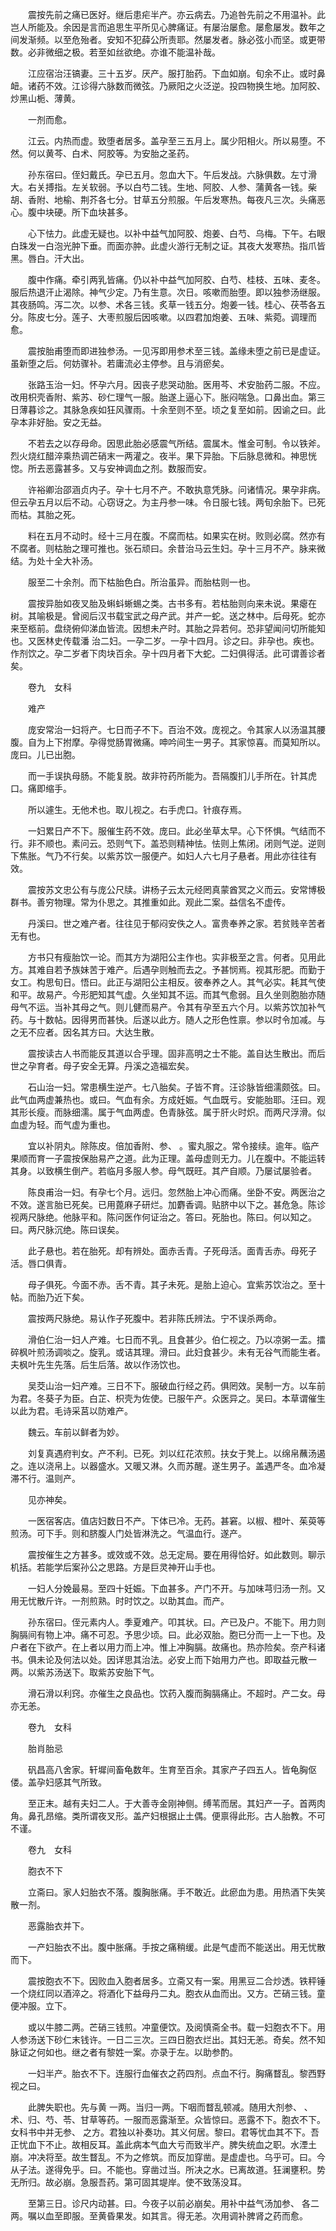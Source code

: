 <!-- { "loadSidebar": true } -->
　　震按先前之痛已医好。继后患疟半产。亦云病去。乃追咎先前之不用温补。此岂人所能及。余因是言而追思生平所见心脾痛证。有屡治屡愈。屡愈屡发。数年之间发渐频。以至危殆者。安知不犯薛公所责耶。然屡发者。脉必弦小而坚。或更带数。必非微细之极。若至如丝欲绝。亦谁不能温补哉。

　　江应宿治汪镐妻。三十五岁。厌产。服打胎药。下血如崩。旬余不止。或时鼻衄。诸药不效。江诊得六脉数而微弦。乃厥阳之火泛逆。投四物换生地。加阿胶、炒黑山栀、薄黄。

　　一剂而愈。

　　江云。内热而虚。致堕者居多。盖孕至三五月上。属少阳相火。所以易堕。不然。何以黄芩、白术、阿胶等。为安胎之圣药。

　　孙东宿曰。侄妇戴氏。孕已五月。忽血大下。午后发战。六脉俱数。左寸滑大。右关搏指。左关软弱。予以白芍二钱。生地、阿胶、人参、蒲黄各一钱。柴胡、香附、地榆、荆芥各七分。甘草五分煎服。午后发寒热。每夜凡三次。头痛恶心。腹中块硬。所下血块甚多。

　　心下怯力。此虚无疑也。以补中益气加阿胶、炮姜、白芍、乌梅。下午。右眼白珠发一白泡光肿下垂。而面亦肿。此虚火游行无制之证。其夜大发寒热。指爪皆黑。唇白。汗大出。

　　腹中作痛。牵引两乳皆痛。仍以补中益气加阿胶、白芍、桂枝、五味、麦冬。服后热退汗止渴除。神气少定。乃有生意。次日。咳嗽而胎堕。即以独参汤继服。其夜肠鸣。泻二次。以参、术各三钱。炙草一钱五分。炮姜一钱。桂心、茯苓各五分。陈皮七分。莲子、大枣煎服后因咳嗽。以四君加炮姜、五味、紫菀。调理而愈。

　　震按胎甫堕而即进独参汤。一见泻即用参术至三钱。盖缘未堕之前已是虚证。虽新堕之后。何妨骤补。若庸流必主停参。且与消瘀矣。

　　张路玉治一妇。怀孕六月。因丧子悲哭动胎。医用芩、术安胎药二服。不应。改用枳壳香附、紫苏、砂仁理气一服。胎遂上逼心下。胀闷喘急。口鼻出血。第三日薄暮诊之。其脉急疾如狂风骤雨。十余至则不至。顷之复至如前。因谕之曰。此孕本非好胎。安之无益。

　　不若去之以存母命。因思此胎必感震气所结。震属木。惟金可制。令以铁斧。烈火烧红醋淬乘热调芒硝末一两灌之。夜半。果下异胎。下后脉息微和。神思恍惚。所去恶露甚多。又与安神调血之剂。数服而安。

　　许裕卿治邵涵贞内子。孕十七月不产。不敢执意凭脉。问诸情况。果孕非病。但云孕五月以后不动。心窃讶之。为主丹参一味。令日服七钱。两旬余胎下。已死而枯。其胎之死。

　　料在五月不动时。经十三月在腹。不腐而枯。如果实在树。败则必腐。然亦有不腐者。则枯胎之理可推也。张石顽曰。余昔治马云生妇。孕十三月不产。脉来微结。为处十全大补汤。

　　服至二十余剂。而下枯胎色白。所治虽异。而胎枯则一也。

　　震按异胎如夜叉胎及蝌蚪蜥蜴之类。古书多有。若枯胎则向来未说。果瘪在树。其喻极是。曾阅后汉书载宝武之母产武。并产一蛇。送之林中。后母死。蛇亦来至柩前。盘绕俯仰涕血皆流。因想未产时。其胎之异若何。恐非望闻问切所能知也。又医林史传载潘 治二妇。一孕二岁。一孕十四月。诊之曰。非孕也。疾也。作剂饮之。孕二岁者下肉块百余。孕十四月者下大蛇。二妇俱得活。此可谓善诊者矣。

　　卷九　女科

　　难产

　　庞安常治一妇将产。七日而子不下。百治不效。庞视之。令其家人以汤温其腰腹。自为上下拊摩。孕得觉肠胃微痛。呻吟间生一男子。其家惊喜。而莫知所以。庞曰。儿已出胞。

　　而一手误执母肠。不能复脱。故非符药所能为。吾隔腹扪儿手所在。针其虎口。痛即缩手。

　　所以遽生。无他术也。取儿视之。右手虎口。针痕存焉。

　　一妇累日产不下。服催生药不效。庞曰。此必坐草太早。心下怀惧。气结而不行。非不顺也。素问云。恐则气下。盖恐则精神怯。怯则上焦闭。闭则气逆。逆则下焦胀。气乃不行矣。以紫苏饮一服便产。如妇人六七月子悬者。用此亦往往有效。

　　震按苏文忠公有与庞公尺牍。讲杨子云太元经罔真蒙酋冥之义而云。安常博极群书。善穷物理。常为仆思之。其推重如此。观此二案。益信名不虚传。

　　丹溪曰。世之难产者。往往见于郁闷安佚之人。富贵奉养之家。若贫贱辛苦者无有也。

　　方书只有瘦胎饮一论。而其方为湖阳公主作也。实非极至之言。何者。见用此方。其难自若予族妹苦于难产。后遇孕则触而去之。予甚悯焉。视其形肥。而勤于女工。构思旬日。悟曰。此正与湖阳公主相反。彼奉养之人。其气必实。耗其气使和平。故易产。今形肥知其气虚。久坐知其不运。而其气愈弱。且久坐则胞胎亦随母气不运。当补其母之气。则儿健而易产。令其有孕至五六个月。以紫苏饮加补气药。与十数帖。因得男而甚快。后遂以此方。随人之形色性禀。参以时令加减。与之无不应者。因名其方曰。大达生散。

　　震按读古人书而能反其道以合乎理。固非高明之士不能。盖自达生散出。而后世之孕育者。母子安全无算。丹溪之造福宏矣。

　　石山治一妇。常患横生逆产。七八胎矣。子皆不育。汪诊脉皆细濡颇弦。曰。此气血两虚兼热也。或曰。气血有余。方成妊娠。气血既亏。安能胎耶。汪曰。观其形长瘦。而脉细濡。属于气血两虚。色青脉弦。属于肝火时炽。而两尺浮滑。似血虚为轻。而气虚为重也。

　　宜以补阴丸。除陈皮。倍加香附、参、 。蜜丸服之。常令接续。逾年。临产果顺而育一子震按保胎易产之道。此为正理。盖母虚则无力。儿在腹中。不能运转其身。以致横生倒产。若临月多服人参。母气既旺。其产自顺。乃屡试屡验者。

　　陈良甫治一妇。有孕七个月。远归。忽然胎上冲心而痛。坐卧不安。两医治之不效。遂言胎已死矣。已用蓖麻子研烂。加麝香调。贴脐中以下之。甚危急。陈诊视两尺脉绝。他脉平和。陈问医作何证治之。答曰。死胎也。陈曰。何以知之。曰。两尺脉沉绝。陈曰误矣。

　　此子悬也。若在胎死。却有辨处。面赤舌青。子死母活。面青舌赤。母死子活。唇口俱青。

　　母子俱死。今面不赤。舌不青。其子未死。是胎上迫心。宜紫苏饮治之。至十帖。而胎乃近下矣。

　　震按两尺脉绝。易认作子死腹中。若非陈氏辨法。宁不误杀两命。

　　滑伯仁治一妇人产难。七日而不乳。且食甚少。伯仁视之。乃以凉粥一盂。擂碎枫叶煎汤调啖之。旋乳。或诘其理。滑曰。此妇食甚少。未有无谷气而能生者。夫枫叶先生先落。后生后落。故以作汤饮也。

　　吴茭山治一妇产难。三日不下。服破血行经之药。俱罔效。吴制一方。以车前为君。冬葵子为臣。白芷、枳壳为佐使。已服午产。众医异之。吴曰。本草谓催生以此为君。毛诗采莒以防难产。

　　魏云。车前以鲜者为妙。

　　刘复真遇府判女。产不利。已死。刘以红花浓煎。扶女于凳上。以绵帛蘸汤遏之。连以浇帛上。以器盛水。又暖又淋。久而苏醒。遂生男子。盖遇严冬。血冷凝滞不行。温则产。

　　见亦神矣。

　　一医宿客店。值店妇数日不产。下体已冷。无药。甚窘。以椒、橙叶、茱萸等煎汤。可下手。则和脐腹人门处皆淋洗之。气温血行。遂产。

　　震按催生之方甚多。或效或不效。总无定局。要在用得恰好。如此数则。聊示机括。若能学后案孙公之思路。方是巨灵神开山手也。

　　一妇人分娩最易。至四十妊娠。下血甚多。产门不开。与加味芎归汤一剂。又用无忧散斤许。一剂煎熟。时时饮之。以助其血。而产。

　　孙东宿曰。侄元素内人。季夏难产。叩其状。曰。产已及户。不能下。用力则胸膈间有物上冲。痛不可忍。予思少顷。曰。此必双胎。胞已分而一上一下也。及户者在下欲产。在上者以用力而上冲。惟上冲胸膈。故痛也。热亦险矣。奈产科诸书。俱未论及何法以处。因详思其治法。必安上而下始用力产也。即取益元散一两。以紫苏汤送下。取紫苏安胎下气。

　　滑石滑以利窍。亦催生之良品也。饮药入腹而胸膈痛止。不超时。产二女。母亦无恙。

　　卷九　女科

　　胎肖胎忌

　　矾昌高八舍家。轩墀间畜龟数年。生育至百余。其家产子四五人。皆龟胸伛偻。盖孕妇感其气所致。

　　至正末。越有夫妇二人。于大善寺金刚神侧。缚苇而居。其妇产一子。首两肉角。鼻孔昂缩。类所谓夜叉形。盖产妇根据止土偶。便禀得此形。古人胎教。不可不谨。

　　卷九　女科

　　胞衣不下

　　立斋曰。家人妇胎衣不落。腹胸胀痛。手不敢近。此瘀血为患。用热酒下失笑散一剂。

　　恶露胎衣并下。

　　一产妇胎衣不出。腹中胀痛。手按之痛稍缓。此是气虚而不能送出。用无忧散而下。

　　震按胞衣不下。因败血入胞者居多。立斋又有一案。用黑豆二合炒透。铁秤锤一个烧红同以酒淬之。将酒化下益母丹二丸。胞衣从血而出。又方。芒硝三钱。童便冲服。立下。

　　或以牛膝二两。芒硝三钱煎。冲童便饮。及阅慎斋全书。载一妇胞衣不下。用人参汤送下砂仁末钱许。一日二三次。三四日胞衣烂出。其妇无恙。奇矣。然不知脉证之何如也。继之者有黎姓一案。亦录于左。以助参酌。

　　一妇半产。胎衣不下。连服行血催衣之药四剂。点血不行。胸痛瞀乱。黎西野视之曰。

　　此脾失职也。先与黄 一两。当归一两。下咽而瞀乱顿减。随用大剂参、 、术、归、芍、苓、甘草等药。一服而恶露渐至。众皆惊曰。恶露不下。胞衣不下。女科书中并无参、 之方。君独以补奏功。其义何居。黎曰。君等忧血其不下。吾正忧血下不止。故相反耳。盖此病本气血大亏而致半产。脾失统血之职。水湮土崩。冲决将至。故生瞀乱。不为之修筑。而反加穿凿。是虚虚也。乌乎可。曰。今从子法。遂得免乎。曰。不能也。穿凿过当。所决之水。已离故道。狂澜壅积。势无所归。故必崩。急服吾药。第可固其堤岸。使不致荡没耳。

　　至第三日。诊尺内动甚。曰。今夜子以前必崩矣。用补中益气汤加参、 各二两。嘱以血至即服。至黄昏果发。如其言。得无恙。次用调补脾肾之药而愈。

